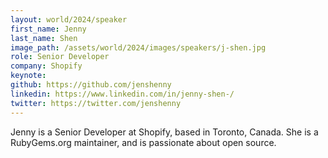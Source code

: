 ```yaml
---
layout: world/2024/speaker
first_name: Jenny
last_name: Shen
image_path: /assets/world/2024/images/speakers/j-shen.jpg
role: Senior Developer
company: Shopify
keynote:
github: https://github.com/jenshenny
linkedin: https://www.linkedin.com/in/jenny-shen-/
twitter: https://twitter.com/jenshenny
---
```


Jenny is a Senior Developer at Shopify, based in Toronto, Canada. She is a RubyGems.org maintainer, and is passionate about open source.